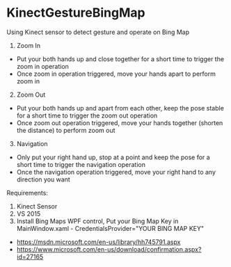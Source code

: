 # KinectGestureBingMap
Using Kinect sensor to detect gesture and operate on Bing Map

1. Zoom In
 - Put your both hands up and close together for a short time to trigger the zoom in operation
 - Once zoom in operation triggered, move your hands apart to perform zoom in 

2. Zoom Out
 - Put your both hands up and apart from each other, keep the pose stable for a short time to trigger the zoom out operation 
 - Once zoom out operation triggered, move your hands together (shorten the distance) to perform zoom out
 
3. Navigation
 - Only put your right hand up, stop at a point and keep the pose for a short time to trigger the navigation operation
 - Once the navigation operation triggered, move your right hand to any direction you want
 
 Requirements:
 
 1. Kinect Sensor
 2. VS 2015
 3. Install Bing Maps WPF control, Put your Bing Map Key in MainWindow.xaml - CredentialsProvider="YOUR BING MAP KEY"
 - https://msdn.microsoft.com/en-us/library/hh745791.aspx
 - https://www.microsoft.com/en-us/download/confirmation.aspx?id=27165

